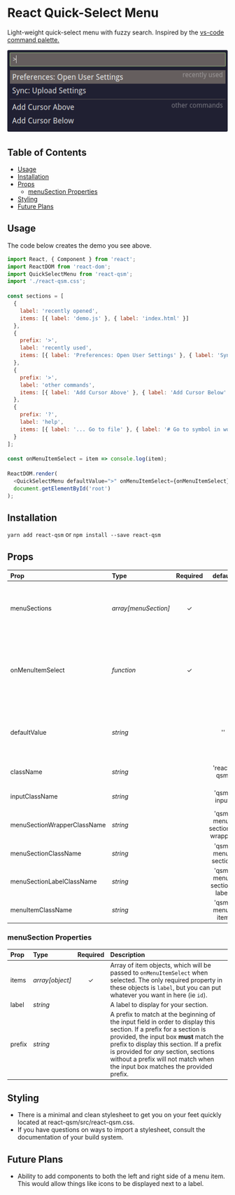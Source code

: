 # React Quick-Select Menu

Light-weight quick-select menu with fuzzy search. Inspired by the [vs-code command palette.](https://code.visualstudio.com/docs/getstarted/userinterface#_command-palette)

![react-qsm demo](./assets/sample.gif)

## Table of Contents

* [Usage](#usage)
* [Installation](#installation)
* [Props](#props)
  * [menuSection Properties](#menusection-properties)
* [Styling](#styling)
* [Future Plans](#future-plans)

## Usage

The code below creates the demo you see above.

```javascript
import React, { Component } from 'react';
import ReactDOM from 'react-dom';
import QuickSelectMenu from 'react-qsm';
import './react-qsm.css';

const sections = [
  {
    label: 'recently opened',
    items: [{ label: 'demo.js' }, { label: 'index.html' }]
  },
  {
    prefix: '>',
    label: 'recently used',
    items: [{ label: 'Preferences: Open User Settings' }, { label: 'Sync: Upload Settings' }]
  },
  {
    prefix: '>',
    label: 'other commands',
    items: [{ label: 'Add Cursor Above' }, { label: 'Add Cursor Below' }]
  },
  {
    prefix: '?',
    label: 'help',
    items: [{ label: '... Go to file' }, { label: '# Go to symbol in workspace' }]
  }
];

const onMenuItemSelect = item => console.log(item);

ReactDOM.render(
  <QuickSelectMenu defaultValue=">" onMenuItemSelect={onMenuItemSelect} menuSections={sections} />,
  document.getElementById('root')
);
```

## Installation

`yarn add react-qsm` or `npm install --save react-qsm`

## Props

| Prop                        | Type                 | Required |           default           | Description                                                                                                       |
| :-------------------------- | :------------------- | :------: | :-------------------------: | :---------------------------------------------------------------------------------------------------------------- |
| menuSections                | _array[menuSection]_ | &#x2713; |                             | Array of menuSections. These contain all of the data for the menuItems as well.                                   |
| onMenuItemSelect            | _function_           | &#x2713; |                             | Callback to fire when a menu item is selected. A menuItem will be passed into this callback as the only argument. |
| defaultValue                | _string_             |          |             ''              | Initial text value of the input. If provided, this would likely be a section prefix.                              |
| className                   | _string_             |          |         'react-qsm'         | Class name for the menu wrapper (div)                                                                             |
| inputClassName              | _string_             |          |         'qsm-input'         | Class name for the menu input (input)                                                                             |
| menuSectionWrapperClassName | _string_             |          | 'qsm-menu-sections-wrapper' | Class name for the menu sections wrapper (div)                                                                    |
| menuSectionClassName        | _string_             |          |     'qsm-menu-section'      | Class name for a menu section (div)                                                                               |
| menuSectionLabelClassName   | _string_             |          |  'qsm-menu-section-label'   | Class name for a menu label (h2)                                                                                  |
| menuItemClassName           | _string_             |          |       'qsm-menu-item        | Class name for a menu item (li)                                                                                   |

### menuSection Properties

| Prop   | Type            | Required | Description                                                                                                                                                                                                                                                                                                                         |
| :----- | :-------------- | :------: | :---------------------------------------------------------------------------------------------------------------------------------------------------------------------------------------------------------------------------------------------------------------------------------------------------------------------------------- |
| items  | _array[object]_ | &#x2713; | Array of item objects, which will be passed to `onMenuItemSelect` when selected. The only required property in these objects is `label`, but you can put whatever you want in here (ie `id`).                                                                                                                                       |
| label  | _string_        |          | A label to display for your section.                                                                                                                                                                                                                                                                                                |
| prefix | _string_        |          | A prefix to match at the beginning of the input field in order to display this section. If a prefix for a section is provided, the input box **must** match the prefix to display this section. If a prefix is provided for _any_ section, sections without a prefix will not match when the input box matches the provided prefix. |

## Styling

* There is a minimal and clean stylesheet to get you on your feet quickly located at react-qsm/src/react-qsm.css.
* If you have questions on ways to import a stylesheet, consult the documentation of your build system.

## Future Plans

* Ability to add components to both the left and right side of a menu item. This would allow things like icons to be displayed next to a label.
